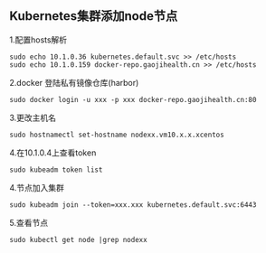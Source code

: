 ## Kubernetes集群添加node节点
1.配置hosts解析 
```
sudo echo 10.1.0.36 kubernetes.default.svc >> /etc/hosts
sudo echo 10.1.0.159 docker-repo.gaojihealth.cn >> /etc/hosts
```
2.docker 登陆私有镜像仓库(harbor)
```
sudo docker login -u xxx -p xxx docker-repo.gaojihealth.cn:80
```
3.更改主机名
```
sudo hostnamectl set-hostname nodexx.vm10.x.x.xcentos
```
4.在10.1.0.4上查看token
```
sudo kubeadm token list
```
4.节点加入集群
```
sudo kubeadm join --token=xxx.xxx kubernetes.default.svc:6443 
```
5.查看节点
```
sudo kubectl get node |grep nodexx
```
